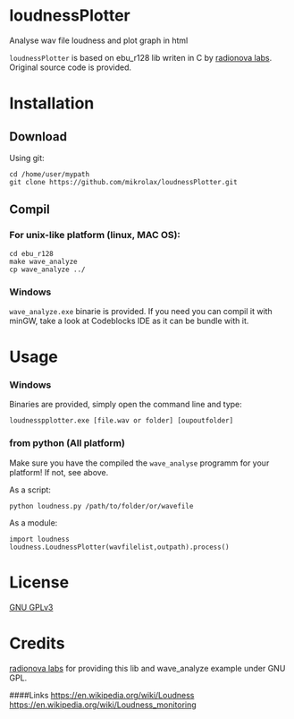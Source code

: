 loudnessPlotter
===============

Analyse wav file loudness and plot graph in html 

`loudnessPlotter` is based on ebu_r128 lib writen in C by [radionova labs](http://labs.radionova.no/2011/01/07/ebu-r128-library/). Original source code is provided.


Installation
==============
## Download
Using git:

    cd /home/user/mypath
    git clone https://github.com/mikrolax/loudnessPlotter.git

## Compil
### For unix-like platform (linux, MAC OS):

    cd ebu_r128
    make wave_analyze
    cp wave_analyze ../

### Windows
`wave_analyze.exe` binarie is provided. If you need you can compil it with minGW, take a look at Codeblocks IDE as it can be bundle with it.


Usage
=======

### Windows
Binaries are provided, simply open the command line and type:

    loudnesspplotter.exe [file.wav or folder] [oupoutfolder]

### from python (All platform)
Make sure you have the compiled the `wave_analyse` programm for your platform! If not, see above.

As a script:

    python loudness.py /path/to/folder/or/wavefile
  
As a module:

    import loudness
    loudness.LoudnessPlotter(wavfilelist,outpath).process()


License
==========
[GNU GPLv3](https://www.gnu.org/licenses/gpl-3.0.txt)


Credits
==========
[radionova labs](http://labs.radionova.no/2011/01/07/ebu-r128-library/) for providing this lib and wave_analyze example under GNU GPL.


####Links
https://en.wikipedia.org/wiki/Loudness
https://en.wikipedia.org/wiki/Loudness_monitoring

